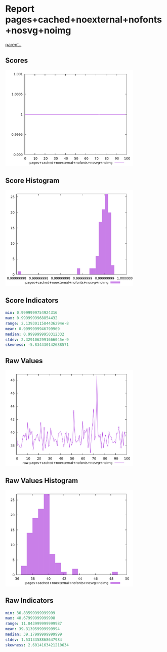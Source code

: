 # Report pages+cached+noexternal+nofonts+nosvg+noimg

[parent..](./..)  


## Scores

![score](./score.png)  

## Score Histogram

![hist](./hist.png)  

## Score Indicators

```yaml
min: 0.9999999754924316
max: 0.9999999968854432
range: 2.1393011584436294e-8
mean: 0.9999999946799969
median: 0.9999999950312332
stdev: 2.3291062991666045e-9
skewness: -5.834430142688571

```

## Raw Values

![raw](./raw.png)  

## Raw Values Histogram

![raw hist](./raw_hist.png)  

## Raw Indicators

```yaml
min: 36.83599999999999
max: 48.67999999999998
range: 11.843999999999987
mean: 39.313959999999994
median: 39.17999999999999
stdev: 1.5313358868647984
skewness: 2.6014163421210634

```

<style>
  img {
    max-width: 80%;
  }
</style>
      
